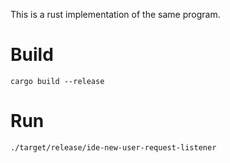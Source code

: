 This is a rust implementation of the same program.

# Build

```
cargo build --release
```

# Run
```
./target/release/ide-new-user-request-listener
```
